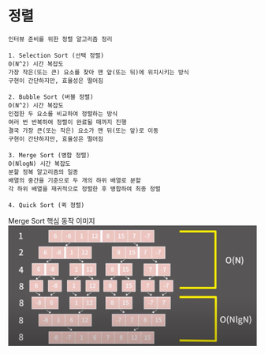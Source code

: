 # 정렬

```text
인터뷰 준비를 위한 정렬 알고리즘 정리

1. Selection Sort (선택 정렬)
O(N^2) 시간 복잡도
가장 작은(또는 큰) 요소를 찾아 맨 앞(또는 뒤)에 위치시키는 방식
구현이 간단하지만, 효율성은 떨어짐

2. Bubble Sort (버블 정렬)
O(N^2) 시간 복잡도
인접한 두 요소를 비교하여 정렬하는 방식
여러 번 반복하여 정렬이 완료될 때까지 진행
결국 가장 큰(또는 작은) 요소가 맨 뒤(또는 앞)로 이동
구현이 간단하지만, 효율성은 떨어짐

3. Merge Sort (병합 정렬)
O(NlogN) 시간 복잡도
분할 정복 알고리즘의 일종
배열의 중간을 기준으로 두 개의 하위 배열로 분할
각 하위 배열을 재귀적으로 정렬한 후 병합하여 최종 정렬

4. Quick Sort (퀵 정렬)
```

Merge Sort 핵심 동작 이미지
![img2.png](../../../../../../images/img2.png)